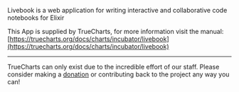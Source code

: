 Livebook is a web application for writing interactive and collaborative code notebooks for Elixir

This App is supplied by TrueCharts, for more information visit the manual: [https://truecharts.org/docs/charts/incubator/livebook](https://truecharts.org/docs/charts/incubator/livebook)

---

TrueCharts can only exist due to the incredible effort of our staff.
Please consider making a [donation](https://truecharts.org/docs/about/sponsor) or contributing back to the project any way you can!
